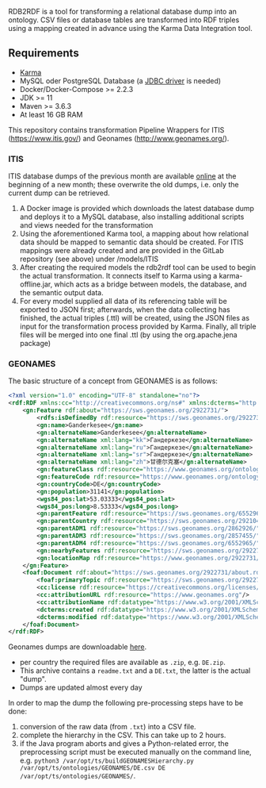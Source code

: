 RDB2RDF is a tool for transforming a relational database dump into an ontology. CSV files or database tables are transformed into RDF triples using a mapping created in advance using the Karma Data Integration tool.

## Requirements

- [Karma](https://github.com/usc-isi-i2/Web-Karma)
- MySQL oder PostgreSQL Database (a [JDBC driver](https://github.com/usc-isi-i2/Web-Karma/issues/362) is needed)
- Docker/Docker-Compose >= 2.2.3
- JDK >= 11
- Maven >= 3.6.3
- At least 16 GB RAM

This repository contains transformation Pipeline Wrappers for ITIS (https://www.itis.gov/) and Geonames (http://www.geonames.org/).

### ITIS

ITIS database dumps of the previous month are available [online](https://www.itis.gov/downloads/index.html) at the beginning of a new month; these overwrite the old dumps, i.e. only the current dump can be retrieved.
1. A Docker image is provided which downloads the latest database dump and deploys it to a MySQL database, also installing additional scripts and views needed for the transformation
2. Using the aforementioned Karma tool, a mapping about how relational data should be mapped to semantic data should be created. For ITIS mappings were already created and are provided in the GitLab repository (see above) under /models/ITIS
3. After creating the required models the rdb2rdf tool can be used to begin the actual transformation. It connects itself to Karma using a karma-offline.jar, which acts as a bridge between models, the database, and the semantic output data.
4. For every model supplied all data of its referencing table will be exported to JSON first; afterwards, when the data collecting has finished, the actual triples (.ttl) will be created, using the JSON files as input for the transformation process provided by Karma.
    Finally, all triple files will be merged into one final .ttl (by using the org.apache.jena package)

### GEONAMES

The basic structure of a concept from GEONAMES is as follows:

```xml
<?xml version="1.0" encoding="UTF-8" standalone="no"?>
<rdf:RDF xmlns:cc="http://creativecommons.org/ns#" xmlns:dcterms="http://purl.org/dc/terms/" xmlns:foaf="http://xmlns.com/foaf/0.1/" xmlns:gn="http://www.geonames.org/ontology#" xmlns:owl="http://www.w3.org/2002/07/owl#" xmlns:rdf="http://www.w3.org/1999/02/22-rdf-syntax-ns#" xmlns:rdfs="http://www.w3.org/2000/01/rdf-schema#" xmlns:wgs84_pos="http://www.w3.org/2003/01/geo/wgs84_pos#">
    <gn:Feature rdf:about="https://sws.geonames.org/2922731/">
        <rdfs:isDefinedBy rdf:resource="https://sws.geonames.org/2922731/about.rdf"/>
        <gn:name>Ganderkesee</gn:name>
        <gn:alternateName>Ganderkesee</gn:alternateName>
        <gn:alternateName xml:lang="kk">Гандеркезе</gn:alternateName>
        <gn:alternateName xml:lang="ru">Гандеркезе</gn:alternateName>
        <gn:alternateName xml:lang="sr">Гандеркезе</gn:alternateName>
        <gn:alternateName xml:lang="zh">甘德尔克塞</gn:alternateName>
        <gn:featureClass rdf:resource="https://www.geonames.org/ontology#P"/>
        <gn:featureCode rdf:resource="https://www.geonames.org/ontology#P.PPLA4"/>
        <gn:countryCode>DE</gn:countryCode>
        <gn:population>31141</gn:population>
        <wgs84_pos:lat>53.03333</wgs84_pos:lat>
        <wgs84_pos:long>8.53333</wgs84_pos:long>
        <gn:parentFeature rdf:resource="https://sws.geonames.org/6552965/"/>
        <gn:parentCountry rdf:resource="https://sws.geonames.org/2921044/"/>
        <gn:parentADM1 rdf:resource="https://sws.geonames.org/2862926/"/>
        <gn:parentADM3 rdf:resource="https://sws.geonames.org/2857455/"/>
        <gn:parentADM4 rdf:resource="https://sws.geonames.org/6552965/"/>
        <gn:nearbyFeatures rdf:resource="https://sws.geonames.org/2922731/nearby.rdf"/>
        <gn:locationMap rdf:resource="https://www.geonames.org/2922731/ganderkesee.html"/>
    </gn:Feature>
    <foaf:Document rdf:about="https://sws.geonames.org/2922731/about.rdf">
        <foaf:primaryTopic rdf:resource="https://sws.geonames.org/2922731/"/>
        <cc:license rdf:resource="https://creativecommons.org/licenses/by/4.0/"/>
        <cc:attributionURL rdf:resource="https://www.geonames.org"/>
        <cc:attributionName rdf:datatype="https://www.w3.org/2001/XMLSchema#string">GeoNames</cc:attributionName>
        <dcterms:created rdf:datatype="https://www.w3.org/2001/XMLSchema#date">2006-01-15</dcterms:created>
        <dcterms:modified rdf:datatype="https://www.w3.org/2001/XMLSchema#date">2011-07-31</dcterms:modified>
    </foaf:Document>
</rdf:RDF>
```

Geonames dumps are downloadable [here](http://download.geonames.org/export/dump/).
  - per country the required files are available as `.zip`, e.g. `DE.zip`.
  - This archive contains a `readme.txt` and a `DE.txt`, the latter is the actual "dump".
  - Dumps are updated almost every day
  
In order to map the dump the following pre-processing steps have to be done:

  1. conversion of the raw data (from `.txt`) into a CSV file.
  2. complete the hierarchy in the CSV. This can take up to 2 hours.
  3. if the Java program aborts and gives a Python-related error, the preprocessing script must be executed manually on the command line, e.g. `python3 /var/opt/ts/buildGEONAMESHierarchy.py /var/opt/ts/ontologies/GEONAMES/DE.csv DE /var/opt/ts/ontologies/GEONAMES/`.
